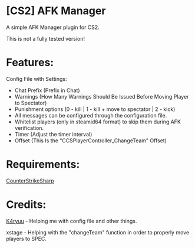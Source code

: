 # [CS2] AFK Manager
A simple AFK Manager plugin for CS2.

This is not a fully tested version!

# Features:
Config File with Settings:
  - Chat Prefix (Prefix in Chat)
  - Warnings (How Many Warnings Should Be Issued Before Moving Player to Spectator)
  - Punishment options (0 - kill | 1 - kill + move to spectator | 2 - kick)
  - All messages can be configured through the configuration file.
  - Whitelist players (only in steamid64 format) to skip them during AFK verification.
  - Timer (Adjust the timer interval)
  - Offset (This Is the "CCSPlayerController_ChangeTeam" Offset)

# Requirements:
[CounterStrikeSharp](https://github.com/roflmuffin/CounterStrikeSharp) 

# Credits:
[K4ryuu](https://github.com/K4ryuu) - Helping me with config file and other things.

xstage - Helping with the "changeTeam" function in order to properly move players to SPEC.
